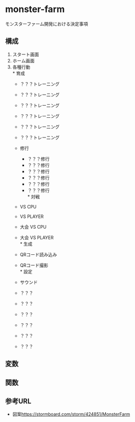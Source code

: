 # monster-farm
モンスターファーム開発における決定事項

## 構成
  1. スタート画面  
  2. ホーム画面  
  3. 各種行動  
    * 育成  
      * ？？？トレーニング  
      * ？？？トレーニング  
      * ？？？トレーニング  
      * ？？？トレーニング  
      * ？？？トレーニング  
      * ？？？トレーニング  

      * 修行  
        * ？？？修行  
        * ？？？修行  
        * ？？？修行  
        * ？？？修行  
        * ？？？修行  
        * ？？？修行  
    * 対戦  
      * VS CPU  
      * VS PLAYER  
      * 大会 VS CPU  
      * 大会 VS PLAYER  
    * 生成  
      * QRコード読み込み  
      * QRコード撮影  
    * 設定  
      * サウンド  
      * ？？？  
      * ？？？  
      * ？？？  
      * ？？？  
      * ？？？  
      * ？？？  
## 変数
## 関数
## 参考URL
* 図案<https://stormboard.com/storm/424851/MonsterFarm>  
